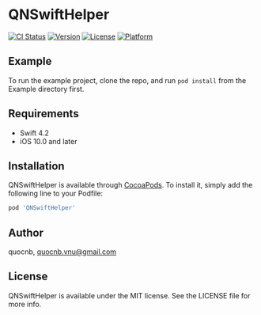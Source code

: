 # QNSwiftHelper

[![CI Status](https://img.shields.io/travis/quocnb/QNSwiftHelper.svg?style=flat)](https://travis-ci.org/quocnb/QNSwiftHelper)
[![Version](https://img.shields.io/cocoapods/v/QNSwiftHelper.svg?style=flat)](https://cocoapods.org/pods/QNSwiftHelper)
[![License](https://img.shields.io/cocoapods/l/QNSwiftHelper.svg?style=flat)](https://cocoapods.org/pods/QNSwiftHelper)
[![Platform](https://img.shields.io/cocoapods/p/QNSwiftHelper.svg?style=flat)](https://cocoapods.org/pods/QNSwiftHelper)

## Example

To run the example project, clone the repo, and run `pod install` from the Example directory first.

## Requirements
- Swift 4.2
- iOS 10.0 and later

## Installation

QNSwiftHelper is available through [CocoaPods](https://cocoapods.org). To install
it, simply add the following line to your Podfile:

```ruby
pod 'QNSwiftHelper'
```

## Author

quocnb, quocnb.vnu@gmail.com

## License

QNSwiftHelper is available under the MIT license. See the LICENSE file for more info.

